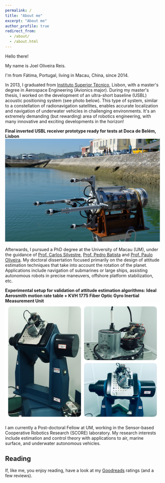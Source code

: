 ```yaml
---
permalink: /
title: "About me"
excerpt: "About me"
author_profile: true
redirect_from: 
  - /about/
  - /about.html
---
```


Hello there!

My name is Joel Oliveira Reis.

I'm from Fátima, Portugal, living in Macau, China, since 2014.

In 2013, I graduated from [Instituto Superior Técnico](https://tecnico.ulisboa.pt/en/), Lisbon, with a master's degree in Aerospace Engineering (Avionics major).
During my master's thesis, I worked on the development of an ultra-short baseline (USBL) acoustic positioning system (see photo below).
This type of system, similar to a constellation of radionavigation satellites, enables accurate localization and navigation of underwater vehicles in challenging environments.
It's an extremely demanding (but rewarding) area of robotics engineering, with many innovative and exciting developments in the horizon!

**Final inverted USBL receiver prototype ready for tests at Doca de Belém, Lisbon**
![USBL Receiver](/images/usbl.jpg)

Afterwards, I pursued a PhD degree at the University of Macau (UM), under the guidance of [Prof. Carlos Silvestre](https://www.google.com/url?q=https%3A%2F%2Fwww.fst.um.edu.mo%2Fpersonal%2Fcsilvestre%2F&sa=D), [Prof. Pedro Batista](https://www.google.com/url?q=https%3A%2F%2Fpbatista.weebly.com%2F&sa=D) and [Prof. Paulo Oliveira](https://www.google.com/url?q=http%3A%2F%2Fwww.dem.ist.utl.pt%2Fpoliveira%2F&sa=D).
My doctoral dissertation focused primarily on the design of attitude estimation techniques that take into account the rotation of the planet.
Applications include navigation of submarines or large ships, assisting autonomous robots in precise maneuvers, offshore platform stabilization, etc. 

**Experimental setup for validation of attitude estimation algorithms: Ideal Aerosmith motion rate table + KVH 1775 Fiber Optic Gyro Inertial Measurement Unit**
![AttitudeSetup](/images/mrt-setup.JPG)

I am currently a Post-doctoral Fellow at UM, working in the Sensor-based Cooperative Robotics Research (SCORE) laboratory.
My research interests include estimation and control theory with applications to air, marine surface, and underwater autonomous vehicles.

Reading
------
If, like me, you enjoy reading, have a look at my [Goodreads](https://www.goodreads.com/user/show/20214521-joel) ratings (and a few reviews).

